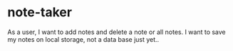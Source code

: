 # note-taker

As a user, I want to add notes and delete a note or all notes.
I want to save my notes on local storage, not a data base just yet..
